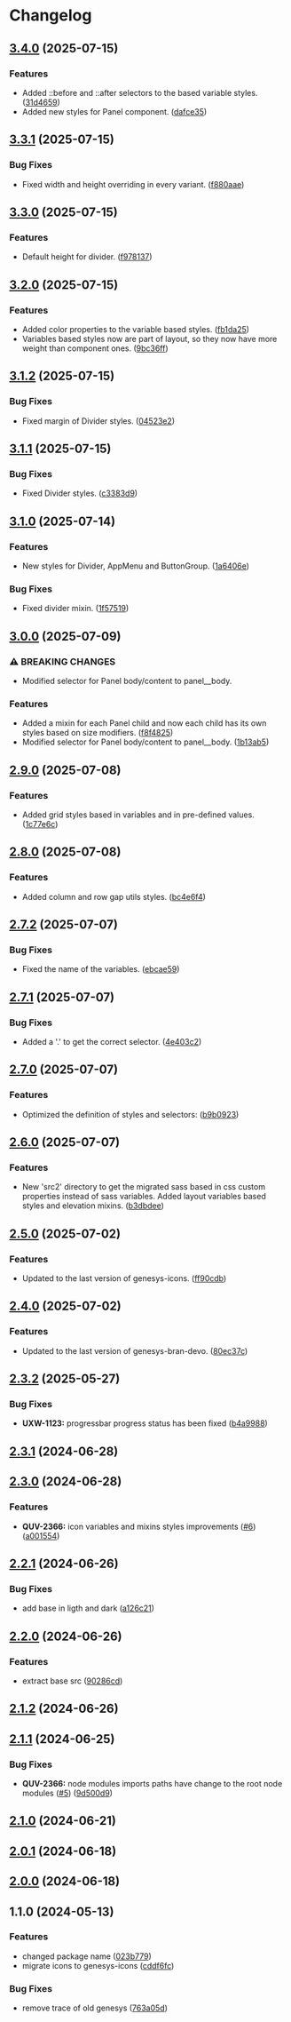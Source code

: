 # Changelog

## [3.4.0](https://github.com/DevoInc/genesys-styles/compare/3.3.1...3.4.0) (2025-07-15)


### Features

* Added ::before and ::after selectors to the based variable styles. ([31d4659](https://github.com/DevoInc/genesys-styles/commit/31d46597a37286cc85d9dfed4fba58d3e833f8ac))
* Added new styles for Panel component. ([dafce35](https://github.com/DevoInc/genesys-styles/commit/dafce35efe7e8607a2983bf230a905893a478b18))

## [3.3.1](https://github.com/DevoInc/genesys-styles/compare/3.3.0...3.3.1) (2025-07-15)


### Bug Fixes

* Fixed width and height overriding in every variant. ([f880aae](https://github.com/DevoInc/genesys-styles/commit/f880aaeb62a3c4265f867dfc323905aab69d0763))

## [3.3.0](https://github.com/DevoInc/genesys-styles/compare/3.2.0...3.3.0) (2025-07-15)


### Features

* Default height for divider. ([f978137](https://github.com/DevoInc/genesys-styles/commit/f97813765af20705dee8b92c2c1ec7e4ba3c7fd8))

## [3.2.0](https://github.com/DevoInc/genesys-styles/compare/3.1.2...3.2.0) (2025-07-15)


### Features

* Added color properties to the variable based styles. ([fb1da25](https://github.com/DevoInc/genesys-styles/commit/fb1da254c157e922a2d1bad04901678d9749dca5))
* Variables based styles now are part of layout, so they now have more weight than component ones. ([9bc36ff](https://github.com/DevoInc/genesys-styles/commit/9bc36ff6fe311f978c844a1604cd146f408c5b2e))

## [3.1.2](https://github.com/DevoInc/genesys-styles/compare/3.1.1...3.1.2) (2025-07-15)


### Bug Fixes

* Fixed margin of Divider styles. ([04523e2](https://github.com/DevoInc/genesys-styles/commit/04523e2851822937c18b748b0f9d9f843c8ab52f))

## [3.1.1](https://github.com/DevoInc/genesys-styles/compare/3.1.0...3.1.1) (2025-07-15)


### Bug Fixes

* Fixed Divider styles. ([c3383d9](https://github.com/DevoInc/genesys-styles/commit/c3383d9132e76352706876cfece546b2472d4e1a))

## [3.1.0](https://github.com/DevoInc/genesys-styles/compare/3.0.0...3.1.0) (2025-07-14)


### Features

* New styles for Divider, AppMenu and ButtonGroup. ([1a6406e](https://github.com/DevoInc/genesys-styles/commit/1a6406e7175dff942b5048681b5c6ddc182b1255))


### Bug Fixes

* Fixed divider mixin. ([1f57519](https://github.com/DevoInc/genesys-styles/commit/1f57519f69c9f7356a162419a2087039816430b5))

## [3.0.0](https://github.com/DevoInc/genesys-styles/compare/2.9.0...3.0.0) (2025-07-09)


### ⚠ BREAKING CHANGES

* Modified selector for Panel body/content to panel__body.

### Features

* Added a mixin for each Panel child and now each child has its own styles based on size modifiers. ([f8f4825](https://github.com/DevoInc/genesys-styles/commit/f8f482524644f94a066f8f791b76f8e056087404))
* Modified selector for Panel body/content to panel__body. ([1b13ab5](https://github.com/DevoInc/genesys-styles/commit/1b13ab5733001f7254b619f5c455a802753beb1f))

## [2.9.0](https://github.com/DevoInc/genesys-styles/compare/2.8.0...2.9.0) (2025-07-08)


### Features

* Added grid styles based in variables and in pre-defined values. ([1c77e6c](https://github.com/DevoInc/genesys-styles/commit/1c77e6cbb0e1ff57b8079b2844bb3c4e650e20e5))

## [2.8.0](https://github.com/DevoInc/genesys-styles/compare/2.7.2...2.8.0) (2025-07-08)


### Features

* Added column and row gap utils styles. ([bc4e6f4](https://github.com/DevoInc/genesys-styles/commit/bc4e6f41fcaad6ff516ad4f76e8d5620f03d822d))

## [2.7.2](https://github.com/DevoInc/genesys-styles/compare/2.7.1...2.7.2) (2025-07-07)


### Bug Fixes

* Fixed the name of the variables. ([ebcae59](https://github.com/DevoInc/genesys-styles/commit/ebcae594b06e53e5a9e28748e5315434cf41048d))

## [2.7.1](https://github.com/DevoInc/genesys-styles/compare/2.7.0...2.7.1) (2025-07-07)


### Bug Fixes

* Added a '.' to get the correct selector. ([4e403c2](https://github.com/DevoInc/genesys-styles/commit/4e403c25055cbad266b8b3e0fe21bfac460a5648))

## [2.7.0](https://github.com/DevoInc/genesys-styles/compare/2.6.0...2.7.0) (2025-07-07)


### Features

* Optimized the definition of styles and selectors: ([b9b0923](https://github.com/DevoInc/genesys-styles/commit/b9b09230abc67a72df51fc696d958aa2c29c0b84))

## [2.6.0](https://github.com/DevoInc/genesys-styles/compare/2.5.0...2.6.0) (2025-07-07)


### Features

* New 'src2' directory to get the migrated sass based in css custom properties instead of sass variables. Added layout variables based styles and elevation mixins. ([b3dbdee](https://github.com/DevoInc/genesys-styles/commit/b3dbdee93af39221f2c1560c9d47ca0cc3c49b30))

## [2.5.0](https://github.com/DevoInc/genesys-styles/compare/2.4.0...2.5.0) (2025-07-02)


### Features

* Updated to the last version of genesys-icons. ([ff90cdb](https://github.com/DevoInc/genesys-styles/commit/ff90cdb31a8fcfee2730fdc7b9ff02a3bb05fc04))

## [2.4.0](https://github.com/DevoInc/genesys-styles/compare/2.3.2...2.4.0) (2025-07-02)


### Features

* Updated to the last version of genesys-bran-devo. ([80ec37c](https://github.com/DevoInc/genesys-styles/commit/80ec37c2261d4c84eee0ca9879022e6dd3e0667a))

## [2.3.2](https://github.com/DevoInc/genesys-styles/compare/2.3.1...2.3.2) (2025-05-27)


### Bug Fixes

* **UXW-1123:** progressbar progress status has been fixed ([b4a9988](https://github.com/DevoInc/genesys-styles/commit/b4a99881bd0f2cac51781ecfcaa16bcf3f5fe7e7))

## [2.3.1](https://github.com/DevoInc/genesys-styles/compare/2.3.0...2.3.1) (2024-06-28)

## [2.3.0](https://github.com/DevoInc/genesys-styles/compare/2.2.1...2.3.0) (2024-06-28)


### Features

* **QUV-2366:** icon variables and mixins styles improvements ([#6](https://github.com/DevoInc/genesys-styles/issues/6)) ([a001554](https://github.com/DevoInc/genesys-styles/commit/a0015549db8e5ae523e33908c5b8d6bd5a016575))

## [2.2.1](https://github.com/DevoInc/genesys-styles/compare/2.2.0...2.2.1) (2024-06-26)


### Bug Fixes

* add base in ligth and dark ([a126c21](https://github.com/DevoInc/genesys-styles/commit/a126c2196365915ab190c3bb757ec45fa15211d0))

## [2.2.0](https://github.com/DevoInc/genesys-styles/compare/2.1.2...2.2.0) (2024-06-26)


### Features

* extract base src ([90286cd](https://github.com/DevoInc/genesys-styles/commit/90286cdacd55cfe75d83d241b5598f6ff9c5fc60))

## [2.1.2](https://github.com/DevoInc/genesys-styles/compare/2.1.1...2.1.2) (2024-06-26)

## [2.1.1](https://github.com/DevoInc/genesys-styles/compare/2.1.0...2.1.1) (2024-06-25)


### Bug Fixes

* **QUV-2366:** node modules imports paths have change to the root node modules ([#5](https://github.com/DevoInc/genesys-styles/issues/5)) ([9d500d9](https://github.com/DevoInc/genesys-styles/commit/9d500d9745c42d0998ec35bb8b8f3c51f7ec2bf2))

## [2.1.0](https://github.com/DevoInc/genesys-styles/compare/2.0.1...2.1.0) (2024-06-21)

## [2.0.1](https://github.com/DevoInc/genesys-styles/compare/2.0.0...2.0.1) (2024-06-18)

## [2.0.0](https://github.com/DevoInc/genesys-styles/compare/1.1.0...2.0.0) (2024-06-18)

## 1.1.0 (2024-05-13)


### Features

* changed package name ([023b779](https://github.com/DevoInc/genesys-styles/commit/023b779ad5be6fec12a7c9c0b119d4daa3f5a756))
* migrate icons to genesys-icons ([cddf6fc](https://github.com/DevoInc/genesys-styles/commit/cddf6fc589ac2fef13b256e10bc538ce84d64e0f))


### Bug Fixes

* remove trace of old genesys ([763a05d](https://github.com/DevoInc/genesys-styles/commit/763a05d7b7913bab6332f0979bea894066ab89ec))
